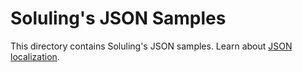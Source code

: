 # Soluling's JSON Samples

This directory contains Soluling's JSON samples. Learn about [JSON localization](https://www.soluling.com/Help/JSON/Index.htm).
